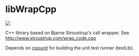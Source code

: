 # libWrapCpp
<img src="https://travis-ci.org/jmnb-sdbg-edi/libWrapCpp.svg?branch=master"/>

C++ library based on Bjarne Stroustrup's call wrapper.
See http://www.stroustrup.com/wrap_code.cpp

Depends on [cppunit](https://www.freedesktop.org/wiki/Software/cppunit/) for building the unit test runner (testLib).

